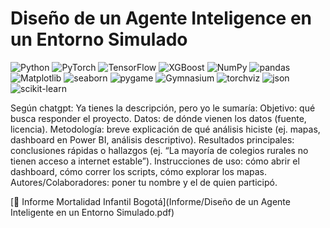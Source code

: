 # Diseño de un Agente Inteligence en un Entorno Simulado
![Python](https://img.shields.io/badge/Python-3.x-blue?logo=python&logoColor=white)
![PyTorch](https://img.shields.io/pypi/v/torch?label=PyTorch&logo=pytorch&logoColor=white)
![TensorFlow](https://img.shields.io/pypi/v/tensorflow?label=TensorFlow&logo=tensorflow&logoColor=white)
![XGBoost](https://img.shields.io/pypi/v/xgboost?label=XGBoost&logo=python&logoColor=white)
![NumPy](https://img.shields.io/pypi/v/numpy?label=NumPy&logo=numpy&logoColor=white)
![pandas](https://img.shields.io/pypi/v/pandas?label=pandas&logo=pandas&logoColor=white)
![Matplotlib](https://img.shields.io/pypi/v/matplotlib?label=matplotlib&logo=matplotlib&logoColor=white)
![seaborn](https://img.shields.io/pypi/v/seaborn?label=seaborn&logo=seaborn&logoColor=white)
![pygame](https://img.shields.io/pypi/v/pygame?label=pygame&logo=pygame&logoColor=white)
![Gymnasium](https://img.shields.io/pypi/v/gymnasium?label=Gymnasium)
![torchviz](https://img.shields.io/pypi/v/torchviz?label=torchviz)
![json](https://img.shields.io/badge/json-stdlib-3776AB?logo=python&logoColor=white)
![scikit-learn](https://img.shields.io/pypi/v/scikit-learn?label=scikit--learn&logo=scikitlearn&logoColor=white)

Según chatgpt:
Ya tienes la descripción, pero yo le sumaría:
Objetivo: qué busca responder el proyecto.
Datos: de dónde vienen los datos (fuente, licencia).
Metodología: breve explicación de qué análisis hiciste (ej. mapas, dashboard en Power BI, análisis descriptivo).
Resultados principales: conclusiones rápidas o hallazgos (ej. “La mayoría de colegios rurales no tienen acceso a internet estable”).
Instrucciones de uso: cómo abrir el dashboard, cómo correr los scripts, cómo explorar los mapas.
Autores/Colaboradores: poner tu nombre y el de quien participó.

[📄 Informe Mortalidad Infantil Bogotá](Informe/Diseño de un Agente Inteligente en un Entorno Simulado.pdf)





